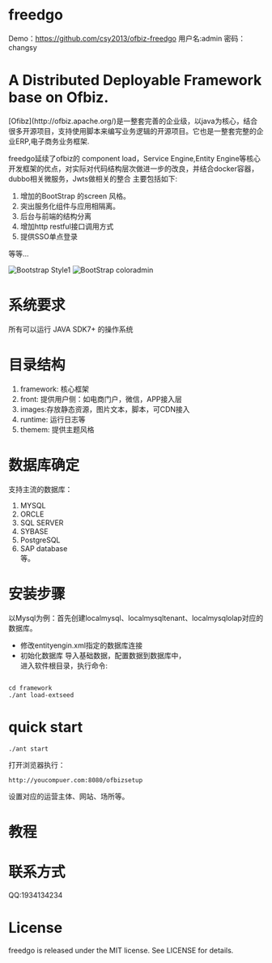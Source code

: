  freedgo
==========

Demo：https://github.com/csy2013/ofbiz-freedgo  用户名:admin 密码：changsy

<h1>A Distributed Deployable Framework base on Ofbiz.</h1>

<p>[Ofibz](http://ofbiz.apache.org/)是一整套完善的企业级，以java为核心，结合很多开源项目，支持使用脚本来编写业务逻辑的开源项目。它也是一整套完整的企业ERP,电子商务业务框架.</p>
<p>freedgo延续了ofbiz的 component load，Service Engine,Entity Engine等核心开发框架的优点，对实际对代码结构层次做进一步的改良，并结合docker容器，dubbo相关微服务，Jwts做相关的整合
主要包括如下:</p>
<ol>
<li> 增加的BootStrap 的screen 风格。</li>
<li>突出服务化组件与应用相隔离。</li>
<li>后台与前端的结构分离</li>
<li>增加http restful接口调用方式</li>
<li>提供SSO单点登录</li>
</ol>
等等...

![Bootstrap Style1](http://7xqqm0.com1.z0.glb.clouddn.com/images/themes/bootcss/screenshot.jpg)
![BootStrap coloradmin](http://7xqqm0.com1.z0.glb.clouddn.com/images/themes/coloradmin/screenshot.png) 

<h1>系统要求</h1>

所有可以运行 JAVA SDK7+ 的操作系统

<h1>目录结构</h1>

<ol>
<li>framework: 核心框架</li>
<li>front: 提供用户侧：如电商门户，微信，APP接入层</li>
<li>images:存放静态资源，图片文本，脚本，可CDN接入</li>
<li>runtime: 运行日志等</li>
<li>themem: 提供主题风格</li>
</ol>
<h1>数据库确定</h1>
	支持主流的数据库：
	<ol>
    <li>MYSQL</li>
	<li>ORCLE</li>
	<li>SQL SERVER</li>
	<li>SYBASE</li>
	<li>PostgreSQL</li>
	<li>SAP database</li>
	等。
	</ol>
<h1>安装步骤</h1>

以Mysql为例：首先创建localmysql、localmysqltenant、localmysqlolap对应的数据库。
+ 修改entityengin.xml指定的数据库连接
+ 初始化数据库
	导入基础数据，配置数据到数据库中，	
	进入软件根目录，执行命令:
<pre><code>
cd framework
./ant load-extseed	 
</code></pre>
<h1>quick start</h1>

<pre><code>./ant start</code></pre>
打开浏览器执行：
<pre><code>http://youcompuer.com:8080/ofbizsetup</code></pre>
设置对应的运营主体、网站、场所等。
<h1>教程</h1>
<h1>联系方式</h1>
QQ:1934134234
<h1>License</h1>
freedgo is released under the MIT license. See LICENSE for details.
